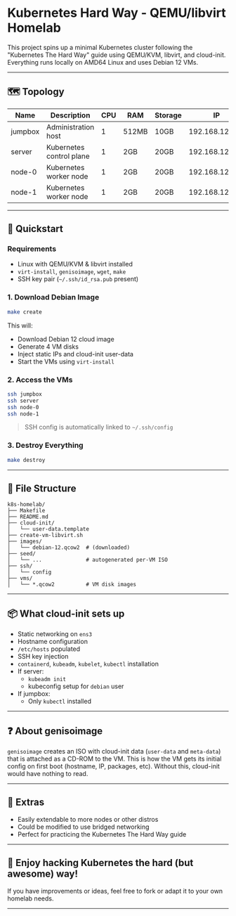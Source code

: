 # Kubernetes Hard Way - QEMU/libvirt Homelab

This project spins up a minimal Kubernetes cluster following the "Kubernetes The Hard Way" guide using QEMU/KVM, libvirt, and cloud-init. Everything runs locally on AMD64 Linux and uses Debian 12 VMs.

---

## 🗺️ Topology

| Name     | Description              | CPU | RAM   | Storage | IP             |
|----------|--------------------------|-----|-------|---------|----------------|
| jumpbox  | Administration host      | 1   | 512MB | 10GB    | 192.168.122.10 |
| server   | Kubernetes control plane | 1   | 2GB   | 20GB    | 192.168.122.11 |
| node-0   | Kubernetes worker node   | 1   | 2GB   | 20GB    | 192.168.122.21 |
| node-1   | Kubernetes worker node   | 1   | 2GB   | 20GB    | 192.168.122.22 |

---

## 🚀 Quickstart

### Requirements

- Linux with QEMU/KVM & libvirt installed
- `virt-install`, `genisoimage`, `wget`, `make`
- SSH key pair (`~/.ssh/id_rsa.pub` present)

### 1. Download Debian Image

```bash
make create
```

This will:
- Download Debian 12 cloud image
- Generate 4 VM disks
- Inject static IPs and cloud-init user-data
- Start the VMs using `virt-install`

### 2. Access the VMs

```bash
ssh jumpbox
ssh server
ssh node-0
ssh node-1
```

> SSH config is automatically linked to `~/.ssh/config`

### 3. Destroy Everything

```bash
make destroy
```

---

## 📁 File Structure

```
k8s-homelab/
├── Makefile
├── README.md
├── cloud-init/
│   └── user-data.template
├── create-vm-libvirt.sh
├── images/
│   └── debian-12.qcow2  # (downloaded)
├── seed/
│   └── ...              # autogenerated per-VM ISO
├── ssh/
│   └── config
├── vms/
│   └── *.qcow2          # VM disk images
```

---

## 📦 What cloud-init sets up

- Static networking on `ens3`
- Hostname configuration
- `/etc/hosts` populated
- SSH key injection
- `containerd`, `kubeadm`, `kubelet`, `kubectl` installation
- If server:
  - `kubeadm init`
  - kubeconfig setup for `debian` user
- If jumpbox:
  - Only `kubectl` installed

---

## ❓ About genisoimage

`genisoimage` creates an ISO with cloud-init data (`user-data` and `meta-data`) that is attached as a CD-ROM to the VM. This is how the VM gets its initial config on first boot (hostname, IP, packages, etc). Without this, cloud-init would have nothing to read.

---

## 🧪 Extras

- Easily extendable to more nodes or other distros
- Could be modified to use bridged networking
- Perfect for practicing the Kubernetes The Hard Way guide

---

## 🙌 Enjoy hacking Kubernetes the hard (but awesome) way!

If you have improvements or ideas, feel free to fork or adapt it to your own homelab needs.

---
